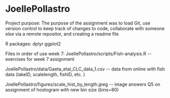 # JoellePollastro

Project purpose: The purpose of the assignment was to load Git, use version control to keep track of changes to code, collaborate with someone else via a remote repositor, and creating a readme file

R packages: 
dplyr
ggplot2

Files in order of use week 7:
JoellePollastro/scripts/Fish-analysis.R -- exercises for week 7 assignment 

JoellePollastro/data/Gaeta_etal_CLC_data_1.csv -- data from online with fish data (lakeID, scalelength, fishID, etc. )

JoellePollastro/figures/scale_hist_by_length.jpeg -- image answers Q5 on assignment of hostogram with new bin size (bins=80)